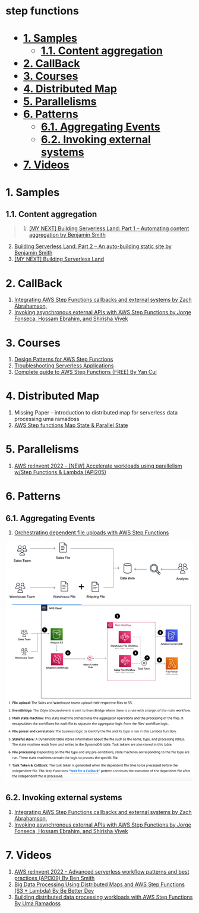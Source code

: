 <h1>step functions<h1>

<!-- TOC -->

- [1. Samples](#1-samples)
  - [1.1. Content aggregation](#11-content-aggregation)
- [2. CallBack](#2-callback)
- [3. Courses](#3-courses)
- [4. Distributed Map](#4-distributed-map)
- [5. Parallelisms](#5-parallelisms)
- [6. Patterns](#6-patterns)
  - [6.1. Aggregating Events](#61-aggregating-events)
  - [6.2. Invoking external systems](#62-invoking-external-systems)
- [7. Videos](#7-videos)

<!-- /TOC -->

# 1. Samples

## 1.1. Content aggregation

> 1. [[MY NEXT] Building Serverless Land: Part 1 – Automating content aggregation by Benjamin Smith ](https://aws.amazon.com/blogs/compute/building-serverless-land-part-1-automating-content-aggregation/)
2. [Building Serverless Land: Part 2 – An auto-building static site by Benjamin Smith](https://aws.amazon.com/blogs/compute/building-serverless-land-part-2-an-auto-building-static-site/)
3. [[MY NEXT] Building Serverless Land](https://github.com/aws-samples/content-aggregator-example)

# 2. CallBack

1. [Integrating AWS Step Functions callbacks and external systems by Zach Abrahamson,](https://aws.amazon.com/blogs/compute/integrating-aws-step-functions-callbacks-and-external-systems)
1. [Invoking asynchronous external APIs with AWS Step Functions by Jorge Fonseca, Hossam Ebrahim, and Shirisha Vivek](https://aws.amazon.com/blogs/architecture/invoking-asynchronous-external-apis-with-aws-step-functions/)

# 3. Courses

1. [Design Patterns for AWS Step Functions](https://explore.skillbuilder.aws/learn/course/10471/play/37562/design-patterns-for-aws-step-functions)
1. [Troubleshooting Serverless Applications](https://explore.skillbuilder.aws/learn/course/internal/view/elearning/1124/troubleshooting-serverless-applications)
1. [Complete guide to AWS Step Functions (FREE) By Yan Cui](https://school.theburningmonk.com/courses/take/complete-guide-to-aws-step-functions/lessons/6989783-what-is-step-functions)

# 4. Distributed Map

1. Missing Paper - introduction to distributed map for serverless data processing uma ramadoss
2. [AWS Step functions Map State & Parallel State](https://towardsaws.com/aws-step-functions-map-state-parallel-state-3d1be5be8fc5)

# 5. Parallelisms

1. [AWS re:Invent 2022 - [NEW] Accelerate workloads using parallelism w/Step Functions & Lambda (API205)](https://www.youtube.com/watch?v=SG6_oy72hh4)

# 6. Patterns

## 6.1. Aggregating Events

1. [Orchestrating dependent file uploads with AWS Step Functions](https://aws.amazon.com/blogs/compute/orchestrating-dependent-file-uploads-with-aws-step-functions/)

<img src="./images/step-fns-1.png" title="step-fns-1.png" width="900"/>

<img src="./images/step-fns-2.png" title="step-fns-2.png" width="900"/>

## 6.2. Invoking external systems

1. [Integrating AWS Step Functions callbacks and external systems by Zach Abrahamson,](https://aws.amazon.com/blogs/compute/integrating-aws-step-functions-callbacks-and-external-systems)
1. [Invoking asynchronous external APIs with AWS Step Functions by Jorge Fonseca, Hossam Ebrahim, and Shirisha Vivek](https://aws.amazon.com/blogs/architecture/invoking-asynchronous-external-apis-with-aws-step-functions/)

# 7. Videos

1. [AWS re:Invent 2022 - Advanced serverless workflow patterns and best practices (API309) By Ben Smith](https://www.youtube.com/watch?v=o6-7BAUWaqg)
1. [Big Data Processing Using Distributed Maps and AWS Step Functions (S3 + Lambda) By Be Better Dev](https://www.youtube.com/watch?v=0Zs5s5F_lFc)
1. [Building distributed data processing workloads with AWS Step Functions By Uma Ramadoss](https://www.youtube.com/watch?v=b7zfFdKzttw)